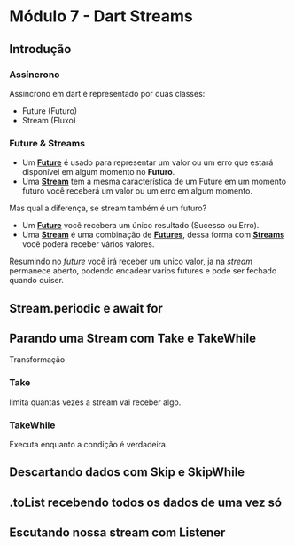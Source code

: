 # Módulo 7 - Dart Streams

## Introdução

### Assíncrono
Assíncrono em dart é representado por duas classes:
  - Future (Futuro)
  - Stream (Fluxo)

### Future & Streams
- Um <ins>**Future**</ins> é usado para representar um valor ou um erro que estará disponível em algum momento no **Futuro**.
- Uma <ins>**Stream**</ins> tem a mesma característica de um Future em um momento futuro você receberá um valor ou um erro em algum momento.

Mas qual a diferença, se stream também é um futuro?
- Um <ins>**Future**</ins> você recebera um único resultado (Sucesso ou Erro).
- Uma <ins>**Stream**</ins> é uma combinação de <ins>**Futures**</ins>, dessa forma com <ins>**Streams**</ins> você poderá receber vários valores.

Resumindo no _future_ você irá receber um unico valor, ja na _stream_ permanece aberto, podendo encadear varios futures e pode ser fechado quando quiser.

## Stream.periodic e await for
## Parando uma Stream com Take e TakeWhile
Transformação

### Take
limita quantas vezes a stream vai receber algo.
### TakeWhile
Executa enquanto a condição é verdadeira.

## Descartando dados com Skip e SkipWhile
## .toList recebendo todos os dados de uma vez só
## Escutando nossa stream com Listener